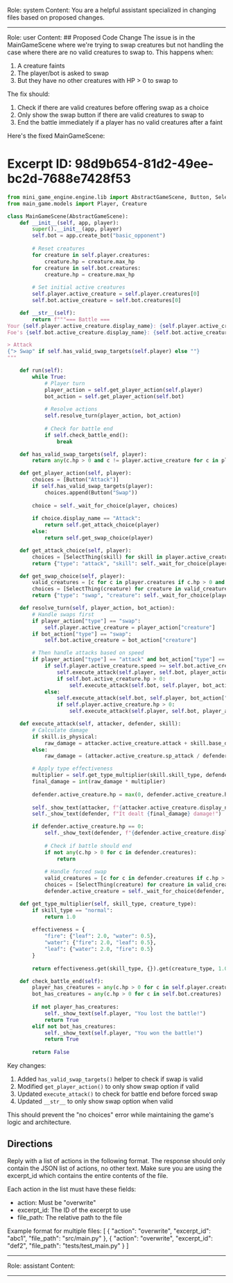 Role: system
Content: You are a helpful assistant specialized in changing files based on proposed changes.
__________________
Role: user
Content: ## Proposed Code Change
The issue is in the MainGameScene where we're trying to swap creatures but not handling the case where there are no valid creatures to swap to. This happens when:

1. A creature faints
2. The player/bot is asked to swap
3. But they have no other creatures with HP > 0 to swap to

The fix should:
1. Check if there are valid creatures before offering swap as a choice
2. Only show the swap button if there are valid creatures to swap to
3. End the battle immediately if a player has no valid creatures after a faint

Here's the fixed MainGameScene:

# Excerpt ID: 98d9b654-81d2-49ee-bc2d-7688e7428f53
```python main_game/scenes/main_game_scene.py
from mini_game_engine.engine.lib import AbstractGameScene, Button, SelectThing
from main_game.models import Player, Creature

class MainGameScene(AbstractGameScene):
    def __init__(self, app, player):
        super().__init__(app, player)
        self.bot = app.create_bot("basic_opponent")
        
        # Reset creatures
        for creature in self.player.creatures:
            creature.hp = creature.max_hp
        for creature in self.bot.creatures:
            creature.hp = creature.max_hp
            
        # Set initial active creatures
        self.player.active_creature = self.player.creatures[0]
        self.bot.active_creature = self.bot.creatures[0]

    def __str__(self):
        return f"""=== Battle ===
Your {self.player.active_creature.display_name}: {self.player.active_creature.hp}/{self.player.active_creature.max_hp} HP
Foe's {self.bot.active_creature.display_name}: {self.bot.active_creature.hp}/{self.bot.active_creature.max_hp} HP

> Attack
{"> Swap" if self.has_valid_swap_targets(self.player) else ""}
"""

    def run(self):
        while True:
            # Player turn
            player_action = self.get_player_action(self.player)
            bot_action = self.get_player_action(self.bot)
            
            # Resolve actions
            self.resolve_turn(player_action, bot_action)
            
            # Check for battle end
            if self.check_battle_end():
                break

    def has_valid_swap_targets(self, player):
        return any(c.hp > 0 and c != player.active_creature for c in player.creatures)

    def get_player_action(self, player):
        choices = [Button("Attack")]
        if self.has_valid_swap_targets(player):
            choices.append(Button("Swap"))
        
        choice = self._wait_for_choice(player, choices)
        
        if choice.display_name == "Attack":
            return self.get_attack_choice(player)
        else:
            return self.get_swap_choice(player)

    def get_attack_choice(self, player):
        choices = [SelectThing(skill) for skill in player.active_creature.skills]
        return {"type": "attack", "skill": self._wait_for_choice(player, choices).thing}

    def get_swap_choice(self, player):
        valid_creatures = [c for c in player.creatures if c.hp > 0 and c != player.active_creature]
        choices = [SelectThing(creature) for creature in valid_creatures]
        return {"type": "swap", "creature": self._wait_for_choice(player, choices).thing}

    def resolve_turn(self, player_action, bot_action):
        # Handle swaps first
        if player_action["type"] == "swap":
            self.player.active_creature = player_action["creature"]
        if bot_action["type"] == "swap":
            self.bot.active_creature = bot_action["creature"]

        # Then handle attacks based on speed
        if player_action["type"] == "attack" and bot_action["type"] == "attack":
            if self.player.active_creature.speed >= self.bot.active_creature.speed:
                self.execute_attack(self.player, self.bot, player_action["skill"])
                if self.bot.active_creature.hp > 0:
                    self.execute_attack(self.bot, self.player, bot_action["skill"])
            else:
                self.execute_attack(self.bot, self.player, bot_action["skill"])
                if self.player.active_creature.hp > 0:
                    self.execute_attack(self.player, self.bot, player_action["skill"])

    def execute_attack(self, attacker, defender, skill):
        # Calculate damage
        if skill.is_physical:
            raw_damage = attacker.active_creature.attack + skill.base_damage - defender.active_creature.defense
        else:
            raw_damage = (attacker.active_creature.sp_attack / defender.active_creature.sp_defense) * skill.base_damage

        # Apply type effectiveness
        multiplier = self.get_type_multiplier(skill.skill_type, defender.active_creature.creature_type)
        final_damage = int(raw_damage * multiplier)
        
        defender.active_creature.hp = max(0, defender.active_creature.hp - final_damage)
        
        self._show_text(attacker, f"{attacker.active_creature.display_name} used {skill.display_name}!")
        self._show_text(defender, f"It dealt {final_damage} damage!")

        if defender.active_creature.hp == 0:
            self._show_text(defender, f"{defender.active_creature.display_name} fainted!")
            
            # Check if battle should end
            if not any(c.hp > 0 for c in defender.creatures):
                return
                
            # Handle forced swap
            valid_creatures = [c for c in defender.creatures if c.hp > 0]
            choices = [SelectThing(creature) for creature in valid_creatures]
            defender.active_creature = self._wait_for_choice(defender, choices).thing

    def get_type_multiplier(self, skill_type, creature_type):
        if skill_type == "normal":
            return 1.0
        
        effectiveness = {
            "fire": {"leaf": 2.0, "water": 0.5},
            "water": {"fire": 2.0, "leaf": 0.5},
            "leaf": {"water": 2.0, "fire": 0.5}
        }
        
        return effectiveness.get(skill_type, {}).get(creature_type, 1.0)

    def check_battle_end(self):
        player_has_creatures = any(c.hp > 0 for c in self.player.creatures)
        bot_has_creatures = any(c.hp > 0 for c in self.bot.creatures)
        
        if not player_has_creatures:
            self._show_text(self.player, "You lost the battle!")
            return True
        elif not bot_has_creatures:
            self._show_text(self.player, "You won the battle!")
            return True
            
        return False
```

Key changes:
1. Added `has_valid_swap_targets()` helper to check if swap is valid
2. Modified `get_player_action()` to only show swap option if valid
3. Updated `execute_attack()` to check for battle end before forced swap
4. Updated `__str__` to only show swap option when valid

This should prevent the "no choices" error while maintaining the game's logic and architecture.

## Directions
Reply with a list of actions in the following format. The response should only contain the JSON list of actions, no other text.
Make sure you are using the excerpt_id which contains the entire contents of the file.

Each action in the list must have these fields:
- action: Must be "overwrite"
- excerpt_id: The ID of the excerpt to use
- file_path: The relative path to the file

Example format for multiple files:
[
    {
        "action": "overwrite",
        "excerpt_id": "abc1",
        "file_path": "src/main.py"
    },
    {
        "action": "overwrite",
        "excerpt_id": "def2",
        "file_path": "tests/test_main.py"
    }
]
__________________
Role: assistant
Content: 
__________________
